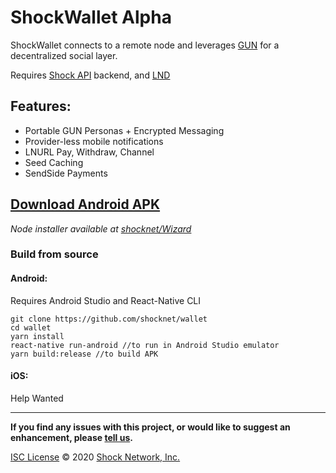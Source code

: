 
# ShockWallet Alpha

ShockWallet connects to a remote node and leverages [GUN](https://github.com/amark/gun) for a decentralized social layer.

Requires [Shock API](https://github.com/shocknet/api) backend, and [LND](https://github.com/lightningnetwork/lnd)

## Features:

- Portable GUN Personas + Encrypted Messaging
- Provider-less mobile notifications
- LNURL Pay, Withdraw, Channel
- Seed Caching
- SendSide Payments


## [Download Android APK](https://github.com/shocknet/wallet/releases/download/pre3/app-release.apk)

_Node installer available at [shocknet/Wizard](https://github.com/shocknet/wizard)_


### Build from source

#### Android: 

Requires Android Studio and React-Native CLI

```
git clone https://github.com/shocknet/wallet
cd wallet
yarn install
react-native run-android //to run in Android Studio emulator
yarn build:release //to build APK
```

#### iOS:

Help Wanted

<hr></hr>

**If you find any issues with this project, or would like to suggest an enhancement, please [tell us](https://github.com/shocknet/Wizard/issues).**

[ISC License](https://opensource.org/licenses/ISC)
© 2020 [Shock Network, Inc.](http://shock.network)
